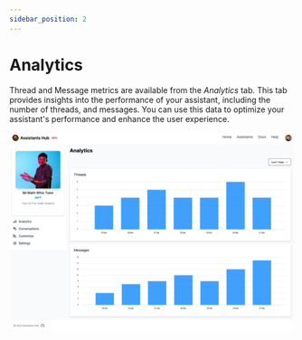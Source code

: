 ```yaml
---
sidebar_position: 2
---
```


# Analytics

Thread and Message metrics are available from the *Analytics* tab. This tab provides insights into the performance of your assistant, including the number of threads, and messages. You can use this data to optimize your assistant's performance and enhance the user experience.

![Analytics](../images/analytics.png)